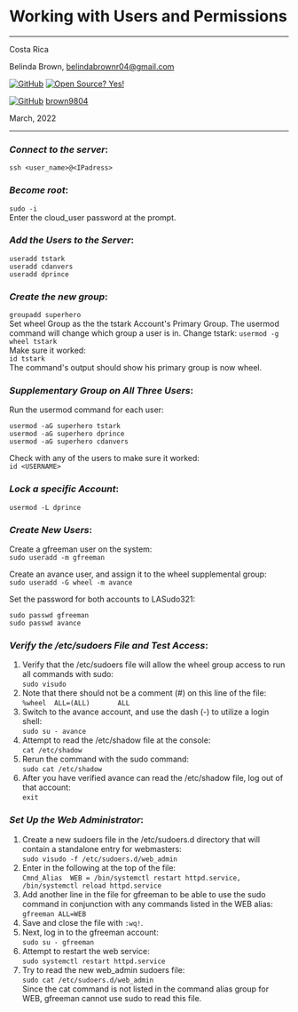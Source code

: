 # Working with Users and Permissions

----------------------
Costa Rica

Belinda Brown, belindabrownr04@gmail.com

[![GitHub](https://badgen.net/badge/icon/github?icon=github&label)](https://github.com) [![Open Source? Yes!](https://badgen.net/badge/Open%20Source%20%3F/Yes%21/blue?icon=github)](https://github.com/Naereen/badges/)

[![GitHub](https://img.shields.io/badge/--181717?logo=github&logoColor=ffffff)](https://github.com/) [brown9804](https://github.com/brown9804)


March, 2022

----------------------

### _Connect to the server_:

`ssh <user_name>@<IPadress>`

### _Become root_:
`sudo -i` <br/>
Enter the cloud_user password at the prompt.

### _Add the Users to the Server_:
```
useradd tstark 
useradd cdanvers
useradd dprince
```

### _Create the new group_:
`groupadd superhero` <br/>
Set wheel Group as the the tstark Account's Primary Group. The usermod command will change which group a user is in. Change tstark:
`usermod -g wheel tstark` <br/>
Make sure it worked: <br/>
`id tstark` <br/>
The command's output should show his primary group is now wheel.

### _Supplementary Group on All Three Users_:
Run the usermod command for each user:
```
usermod -aG superhero tstark
usermod -aG superhero dprince
usermod -aG superhero cdanvers
```

Check with any of the users to make sure it worked: <br/>
`id <USERNAME>`

### _Lock a specific Account_:
`usermod -L dprince`

### _Create New Users_:
Create a gfreeman user on the system: <br/>
`sudo useradd -m gfreeman`

Create an avance user, and assign it to the wheel supplemental group: <br/>
`sudo useradd -G wheel -m avance`

Set the password for both accounts to LASudo321:
```
sudo passwd gfreeman
sudo passwd avance
```

### _Verify the /etc/sudoers File and Test Access_:

1. Verify that the /etc/sudoers file will allow the wheel group access to run all commands with sudo: <br/>
`sudo visudo` <br/>
2. Note that there should not be a comment (#) on this line of the file: <br/>
`%wheel  ALL=(ALL)       ALL` <br/>
3. Switch to the avance account, and use the dash (-) to utilize a login shell: <br/>
`sudo su - avance` <br/>
4. Attempt to read the /etc/shadow file at the console: <br/>
`cat /etc/shadow` <br/>
5. Rerun the command with the sudo command: <br/>
`sudo cat /etc/shadow` <br/>
6. After you have verified avance can read the /etc/shadow file, log out of that account: <br/>
`exit`

### _Set Up the Web Administrator_:
1. Create a new sudoers file in the /etc/sudoers.d directory that will contain a standalone entry for webmasters: <br/>
`sudo visudo -f /etc/sudoers.d/web_admin`
2. Enter in the following at the top of the file: <br/>
`Cmnd_Alias  WEB = /bin/systemctl restart httpd.service, /bin/systemctl reload httpd.service`
3. Add another line in the file for gfreeman to be able to use the sudo command in conjunction with any commands listed in the WEB alias:
`gfreeman ALL=WEB`
4. Save and close the file with `:wq!`.
5. Next, log in to the gfreeman account: <br/>
`sudo su - gfreeman`
6. Attempt to restart the web service: <br/>
`sudo systemctl restart httpd.service`
7. Try to read the new web_admin sudoers file: <br/>
`sudo cat /etc/sudoers.d/web_admin` <br/>
Since the cat command is not listed in the command alias group for WEB, gfreeman cannot use sudo to read this file.


